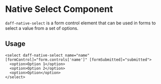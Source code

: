 # Native Select Component

`daff-native-select` is a form control element that can be used in forms to select a value from a set of options.

## Usage

```
<select daff-native-select name="name" [formControl]="form.controls['name']" [formSubmitted]="submitted">
  <option>Option 1</option>
  <option>Option 2</option>
  <option>Option</option>
</select>
```